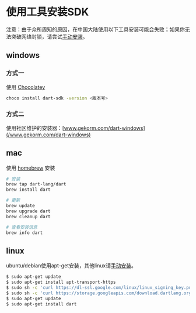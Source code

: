 # 使用工具安装SDK

注意：由于众所周知的原因，在中国大陆使用以下工具安装可能会失败；如果你无法突破网络封锁，请尝试[手动安装](/intro/manual.md)。

## windows

### 方式一

使用 [Chocolatey](https://chocolatey.org/)

```bash
choco install dart-sdk -version <版本号>
```

### 方式二

使用社区维护的安装器：[www.gekorm.com/dart-windows](/www.gekorm.com/dart-windows)

## mac

使用 [homebrew](https://brew.sh/) 安装

```bash
# 安装
brew tap dart-lang/dart
brew install dart

# 更新
brew update
brew upgrade dart
brew cleanup dart

# 查看安装信息
brew info dart
```

## linux

ubuntu/debian使用apt-get安装，其他linux请[手动安装](/intro/manual.md)。

```bash
$ sudo apt-get update
$ sudo apt-get install apt-transport-https
$ sudo sh -c 'curl https://dl-ssl.google.com/linux/linux_signing_key.pub | apt-key add -'
$ sudo sh -c 'curl https://storage.googleapis.com/download.dartlang.org/linux/debian/dart_stable.list > /etc/apt/sources.list.d/dart_stable.list'
$ sudo apt-get update
$ sudo apt-get install dart
```



